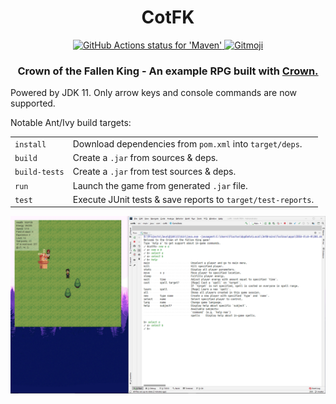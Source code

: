 <h1 align="center">CotFK</h1>

<p align="center">
    <a href="https://github.com/actions/setup-java">
        <img src="https://github.com/F1uctus/cotfk/workflows/Maven/badge.svg"
             alt="GitHub Actions status for 'Maven'">
    </a>
    <a href="https://gitmoji.carloscuesta.me">
        <img src="https://img.shields.io/badge/gitmoji-%20😜%20😍-FFDD67.svg?style=flat-square"
             alt="Gitmoji">
    </a>
</p>

<h3 align="center">Crown of the Fallen King - An example RPG built with <a href="https://github.com/F1uctus/crown">Crown.</a></h3>

Powered by JDK 11.
Only arrow keys and console commands are now supported.

Notable Ant/Ivy build targets:

|                 |                                                              |
| --------------- | ------------------------------------------------------------ |
| `install`       | Download dependencies from `pom.xml` into `target/deps`.     |
| `build`         | Create a `.jar` from sources & deps.                         |
| `build-tests`   | Create a `.jar` from test sources & deps.                    |
| `run`           | Launch the game from generated `.jar` file.                  |
| `test`          | Execute JUnit tests & save reports to `target/test-reports`. |

![](screenshots/1.png)
